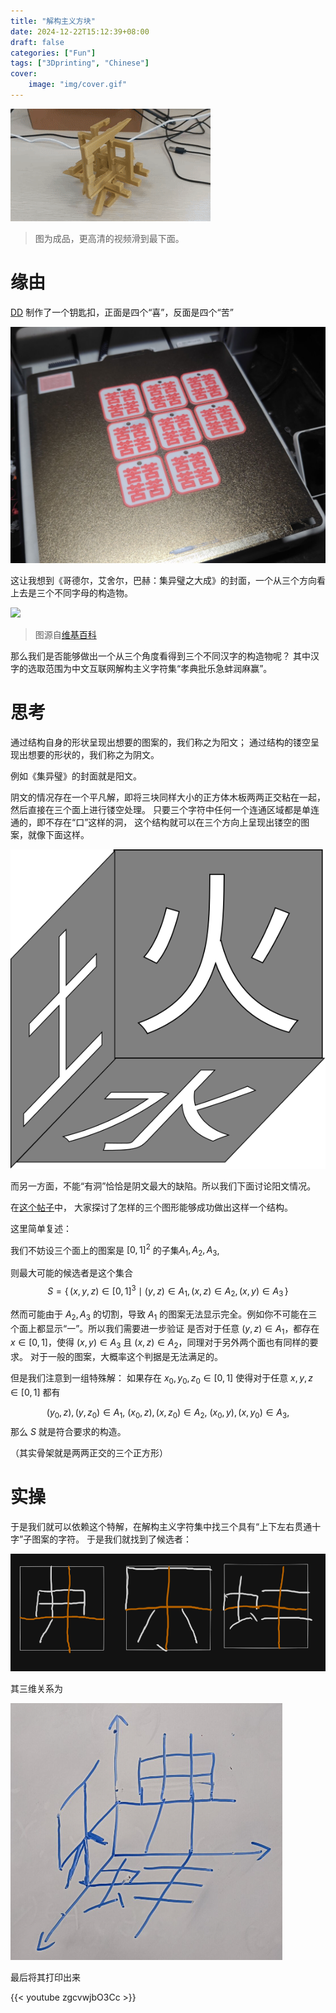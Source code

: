```yaml
---
title: "解构主义方块"
date: 2024-12-22T15:12:39+08:00
draft: false
categories: ["Fun"]
tags: ["3Dprinting", "Chinese"]
cover:
    image: "img/cover.gif"
---
```


![](img/cover.gif)

> 图为成品，更高清的视频滑到最下面。


# 缘由

[DD](https://gitee.com/DD321) 制作了一个钥匙扣，正面是四个“喜”，反面是四个“苦”

![](img/ku.png)

这让我想到《哥德尔，艾舍尔，巴赫：集异璧之大成》的封面，一个从三个方向看上去是三个不同字母的构造物。

![](https://upload.wikimedia.org/wikipedia/en/8/8b/Godel%2C_Escher%2C_Bach_%28first_edition%29.jpg)
> 图源自[维基百科](https://en.wikipedia.org/wiki/G%C3%B6del,_Escher,_Bach)

那么我们是否能够做出一个从三个角度看得到三个不同汉字的构造物呢？
其中汉字的选取范围为中文互联网解构主义字符集“孝典批乐急蚌润麻赢”。

# 思考

通过结构自身的形状呈现出想要的图案的，我们称之为阳文；
通过结构的镂空呈现出想要的形状的，我们称之为阴文。

例如《集异璧》的封面就是阳文。

阴文的情况存在一个平凡解，即将三块同样大小的正方体木板两两正交粘在一起，
然后直接在三个面上进行镂空处理。
只要三个字符中任何一个连通区域都是单连通的，即不存在“口”这样的洞，
这个结构就可以在三个方向上呈现出镂空的图案，就像下面这样。

![](img/yinwen.svg)

而另一方面，不能“有洞”恰恰是阴文最大的缺陷。所以我们下面讨论阳文情况。

在[这个帖子](https://math.stackexchange.com/questions/2389560/cover-of-g%C3%B6del-escher-bach)中，
大家探讨了怎样的三个图形能够成功做出这样一个结构。

这里简单复述：

我们不妨设三个面上的图案是 $[0,1]^2$ 的子集$A_1, A_2, A_3$,

则最大可能的候选者是这个集合
$$
S = \{\,(x,y,z)\in [0,1]^3\mid (y,z)\in A_1, (x,z)\in A_2, (x,y)\in A_3\,\}
$$

然而可能由于 $A_2, A_3$ 的切割，导致 $A_1$
的图案无法显示完全。例如你不可能在三个面上都显示“一”。所以我们需要进一步验证
是否对于任意 $(y,z)\in A_1$，都存在$x\in [0,1]$，使得
$(x,y)\in A_3$ 且 $(x,z)\in A_2$，同理对于另外两个面也有同样的要求。
对于一般的图案，大概率这个判据是无法满足的。

但是我们注意到一组特殊解：
如果存在 $x_0, y_0, z_0 \in [0,1]$ 使得对于任意 $x,y,z\in [0,1]$ 都有

$$(y_0, z), (y,z_0)\in A_1, \  (x_0, z),(x, z_0)\in A_2, \  (x_0,y),(x,y_0)\in A_3,$$
那么 $S$ 就是符合要求的构造。

（其实骨架就是两两正交的三个正方形）

# 实操

于是我们就可以依赖这个特解，在解构主义字符集中找三个具有“上下左右贯通十字”子图案的字符。
于是我们就找到了候选者：

![](img/key_stroke.png)

其三维关系为

![](img/3d.png)

最后将其打印出来

{{< youtube zgcvwjbO3Cc >}}


